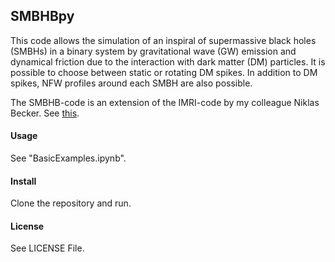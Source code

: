 ## SMBHBpy
This code allows the simulation of an inspiral of supermassive black holes (SMBHs) in a binary system by gravitational wave (GW) emission and dynamical friction due to the interaction with dark matter (DM) particles. It is possible to choose between static or rotating DM spikes. In addition to DM spikes, NFW profiles around each SMBH are also possible.

The SMBHB-code is an extension of the IMRI-code by my colleague Niklas Becker. See [this](https://github.com/DMGW-Goethe/imripy/tree/main).



#### Usage
See "BasicExamples.ipynb".

#### Install
Clone the repository and run.

#### License
See LICENSE File.
